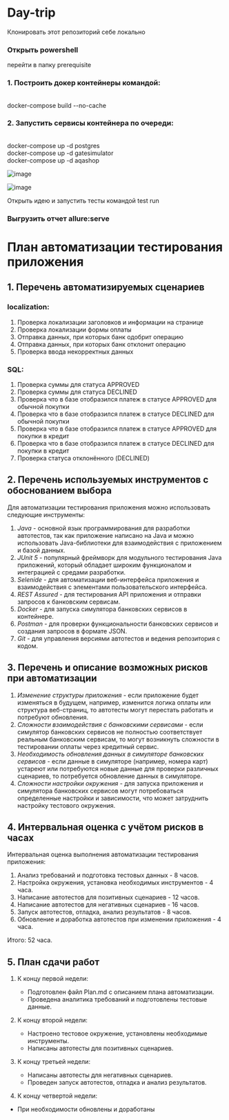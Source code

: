 # Day-trip
Клонировать этот репозиторий себе локально
### Открыть powershell
перейти в папку prerequisite
### 1. Построить докер контейнеры командой:
<br>docker-compose build --no-cache
### 2. Запустить сервисы контейнера по очереди:
<br> docker-compose up -d postgres
<br> docker-compose up -d gatesimulator
<br> docker-compose up -d aqashop


![image](https://github.com/KarpovaO/Day-trip/assets/88337282/cb37eb87-0895-48f5-bd26-202e500fd3ab)

![image](https://github.com/KarpovaO/Day-trip/assets/88337282/58d5a56d-8ba5-42b3-93f7-a52550de0f4b)

Открыть идею и запустить тесты командой test run
### Выгрузить отчет allure:serve




 


# План автоматизации тестирования приложения

## 1. Перечень автоматизируемых сценариев

### localization:
1. Проверка локализации заголовков и информации на странице
2. Проверка локализации формы оплаты
3. Отправка данных, при которых банк одобрит операцию
4. Отправка данных, при которых банк отклонит операцию
5. Проверка ввода некорректных данных

### SQL:
1. Проверка суммы для статуса  APPROVED
2. Проверка суммы для статуса  DECLINED
3. Проверка что в базе отобразился платеж в статусе APPROVED для обычной покупки
4. Проверка что в базе отобразился платеж в статусе DECLINED для обычной покупки
5. Проверка что в базе отобразился платеж в статусе APPROVED для покупки в кредит
6. Проверка что в базе отобразился платеж в статусе DECLINED для покупки в кредит
7. Проверка статуса отклонённого (DECLINED)


## 2. Перечень используемых инструментов с обоснованием выбора

Для автоматизации тестирования приложения можно использовать следующие инструменты:

1. *Java* - основной язык программирования для разработки автотестов, так как приложение написано на Java и можно использовать Java-библиотеки для взаимодействия с приложением и базой данных.
2. *JUnit 5* - популярный фреймворк для модульного тестирования Java приложений, который обладает широким функционалом и интеграцией с средами разработки.
3. *Selenide* - для автоматизации веб-интерфейса приложения и взаимодействия с элементами пользовательского интерфейса.
4. *REST Assured* - для тестирования API приложения и отправки запросов к банковским сервисам.
5. *Docker* - для запуска симулятора банковских сервисов в контейнере.
6. *Postman* - для проверки функциональности банковских сервисов и создания запросов в формате JSON.
7. *Git* - для управления версиями автотестов и ведения репозитория с кодом.

## 3. Перечень и описание возможных рисков при автоматизации

1. *Изменение структуры приложения* - если приложение будет изменяться в будущем, например, изменится логика оплаты или структура веб-страниц, то автотесты могут перестать работать и потребуют обновления.
2. *Сложности взаимодействия с банковскими сервисами* - если симулятор банковских сервисов не полностью соответствует реальным банковским сервисам, то могут возникнуть сложности в тестировании оплаты через кредитный сервис.
3. *Необходимость обновления данных в симуляторе банковских сервисов* - если данные в симуляторе (например, номера карт) устареют или потребуются новые данные для проверки различных сценариев, то потребуется обновление данных в симуляторе.
4. *Сложности настройки окружения* - для запуска приложения и симулятора банковских сервисов могут потребоваться определенные настройки и зависимости, что может затруднить настройку тестового окружения.

## 4. Интервальная оценка с учётом рисков в часах

Интервальная оценка выполнения автоматизации тестирования приложения:

1. Анализ требований и подготовка тестовых данных - 8 часов.
2. Настройка окружения, установка необходимых инструментов - 4 часа.
3. Написание автотестов для позитивных сценариев - 12 часов.
4. Написание автотестов для негативных сценариев - 16 часов.
5. Запуск автотестов, отладка, анализ результатов - 8 часов.
6. Обновление и доработка автотестов при изменении приложения - 4 часа.

Итого: 52 часа.

## 5. План сдачи работ

1. К концу первой недели:
   - Подготовлен файл Plan.md с описанием плана автоматизации.
   - Проведена аналитика требований и подготовлены тестовые данные.

2. К концу второй недели:
   - Настроено тестовое окружение, установлены необходимые инструменты.
   - Написаны автотесты для позитивных сценариев.

3. К концу третьей недели:
   - Написаны автотесты для негативных сценариев.
   - Проведен запуск автотестов, отладка и анализ результатов.

4. К концу четвертой недели:
- При необходимости обновлены и доработаны





